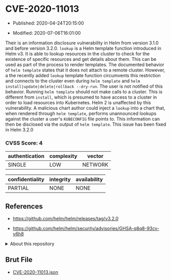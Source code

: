 # CVE-2020-11013

- Published: 2020-04-24T20:15:00

- Modified: 2020-07-06T16:01:00

Their is an information disclosure vulnerability in Helm from version 3.1.0 and before version 3.2.0. `lookup` is a Helm template function introduced in Helm v3. It is able to lookup resources in the cluster to check for the existence of specific resources and get details about them. This can be used as part of the process to render templates. The documented behavior of `helm template` states that it does not attach to a remote cluster. However, a the recently added `lookup` template function circumvents this restriction and connects to the cluster even during `helm template` and `helm install|update|delete|rollback --dry-run`. The user is not notified of this behavior. Running `helm template` should not make calls to a cluster. This is different from `install`, which is presumed to have access to a cluster in order to load resources into Kubernetes. Helm 2 is unaffected by this vulnerability. A malicious chart author could inject a `lookup` into a chart that, when rendered through `helm template`, performs unannounced lookups against the cluster a user&#39;s `KUBECONFIG` file points to. This information can then be disclosed via the output of `helm template`. This issue has been fixed in Helm 3.2.0

### CVSS Score: **4**

| authentication | complexity | vector |
| --- | --- | --- |
| SINGLE | LOW | NETWORK |

| confidentiality | integrity | availability |
| --- | --- | --- |
| PARTIAL | NONE | NONE |

## References

* https://github.com/helm/helm/releases/tag/v3.2.0

* https://github.com/helm/helm/security/advisories/GHSA-q8q8-93cv-v6h8

<details>
<summary>About this repository</summary> 

  This repository is part of the project [Live Hack CVE](https://github.com/Live-Hack-CVE). Main website can be found [www.live-hack.org](https://www.live-hack.org) 
  
  Made by [Sn0wAlice](https://github.com/Sn0wAlice) for the people that care about security and need to have a feed of the latest CVEs. Hope you enjoy it, don't forget to star the repo and follow me on [Twitter](https://twitter.com/Sn0wAlice) and [Github](https://github.com/Sn0wAlice). And that is my [personnal website](https://www.alice-snow.me/)

  - [Home Page](https://github.com/Live-Hack-CVE)
  - [Framework](https://github.com/Live-Hack-CVE/cve-framework)
  - [CVE database](https://github.com/Live-Hack-CVE/full_database)
  - [Changelog](https://github.com/Live-Hack-CVE/Changelog)
</details>

## Brut File

* [CVE-2020-11013.json](https://raw.githubusercontent.com/Live-Hack-CVE/full_database/main/cves/2020/CVE-2020-11013.json)

